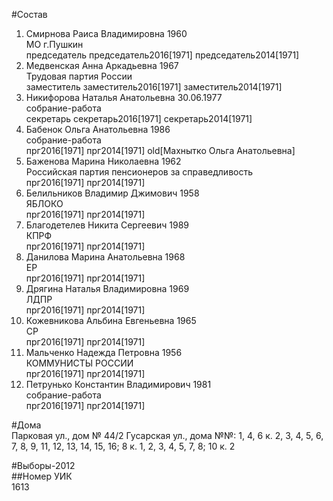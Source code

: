 #Состав  
1. Смирнова Раиса Владимировна 1960  
    МО г.Пушкин  
    председатель председатель2016[1971] председатель2014[1971]  
2. Медвенская Анна Аркадьевна 1967  
    Трудовая партия России  
    заместитель заместитель2016[1971] заместитель2014[1971]  
3. Никифорова Наталья Анатольевна 30.06.1977  
    собрание-работа  
    секретарь секретарь2016[1971] секретарь2014[1971]  
4. Бабенок Ольга Анатольевна 1986  
    собрание-работа  
    прг2016[1971] прг2014[1971] old[Махнытко Ольга Анатольевна]  
5. Баженова Марина Николаевна 1962  
    Российская партия пенсионеров за справедливость  
    прг2016[1971] прг2014[1971]  
6. Белильников Владимир Джимович 1958  
    ЯБЛОКО  
    прг2016[1971] прг2014[1971]  
7. Благодетелев Никита Сергеевич 1989  
    КПРФ  
    прг2016[1971] прг2014[1971]  
8. Данилова Марина Анатольевна 1968  
    ЕР  
    прг2016[1971] прг2014[1971]  
9. Дрягина Наталья Владимировна 1969  
    ЛДПР  
    прг2016[1971] прг2014[1971]  
10. Кожевникова Альбина Евгеньевна 1965  
    СР  
    прг2016[1971] прг2014[1971]  
11. Мальченко Надежда Петровна 1956  
    КОММУНИСТЫ РОССИИ  
    прг2016[1971] прг2014[1971]  
12. Петрунько Константин Владимирович 1981  
    собрание-работа  
    прг2016[1971] прг2014[1971]  
  
#Дома  
Парковая ул., дом № 44/2 Гусарская ул., дома №№: 1, 4, 6 к. 2, 3, 4, 5, 6, 7, 8, 9, 11, 12, 13, 14, 15, 16; 8 к. 1, 2, 3, 4, 5, 7, 8; 10 к. 2  
  
#Выборы-2012  
##Номер УИК  
1613  
